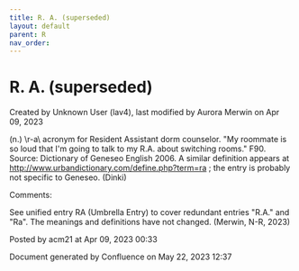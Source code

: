 ```yaml
---
title: R. A. (superseded)
layout: default
parent: R
nav_order:
---
```


# R. A. (superseded)

Created by  Unknown User (lav4), last modified by  Aurora Merwin on Apr 09, 2023

(n.) \r-a\ acronym for Resident Assistant dorm counselor. &quot;My roommate is so loud that I'm going to talk to my R.A. about switching rooms.&quot; F90. Source: Dictionary of Geneseo English 2006. A similar definition appears at http://www.urbandictionary.com/define.php?term=ra ; the entry is probably not specific to Geneseo. (Dinki)

Comments:

See unified entry RA (Umbrella Entry) to cover redundant entries &quot;R.A.&quot; and &quot;Ra&quot;. The meanings and definitions have not changed. (Merwin, N-R, 2023) 

Posted by acm21 at Apr 09, 2023 00:33

Document generated by Confluence on May 22, 2023 12:37



